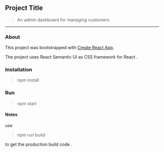 ## Project Title
>An admin dashboard for managing customers
<hr/>

### About

This project was bootstrapped with [Create React App](https://github.com/facebookincubator/create-react-app).

The project uses React Semantic UI as CSS framework for React .

### Installation 

 >npm  install

 ### Run 
 >npm start

#### Notes
use
> npm run build 

to get the production build code .

